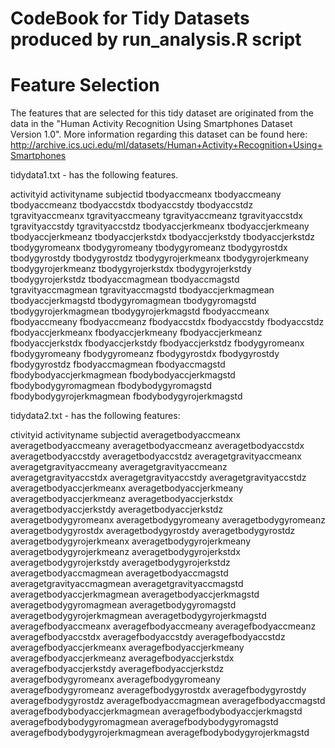 
CodeBook for Tidy Datasets produced by run_analysis.R script
===========================================================

Feature Selection 
=================

The features that are selected for this tidy dataset are originated from the data in the "Human Activity Recognition Using Smartphones Dataset Version 1.0". More information regarding this dataset can be found here: http://archive.ics.uci.edu/ml/datasets/Human+Activity+Recognition+Using+Smartphones
 

tidydata1.txt - has the following features.

activityid
activityname
subjectid
tbodyaccmeanx
tbodyaccmeany
tbodyaccmeanz
tbodyaccstdx
tbodyaccstdy
tbodyaccstdz
tgravityaccmeanx
tgravityaccmeany
tgravityaccmeanz
tgravityaccstdx
tgravityaccstdy
tgravityaccstdz
tbodyaccjerkmeanx
tbodyaccjerkmeany
tbodyaccjerkmeanz
tbodyaccjerkstdx
tbodyaccjerkstdy
tbodyaccjerkstdz
tbodygyromeanx
tbodygyromeany
tbodygyromeanz
tbodygyrostdx
tbodygyrostdy
tbodygyrostdz
tbodygyrojerkmeanx
tbodygyrojerkmeany
tbodygyrojerkmeanz
tbodygyrojerkstdx
tbodygyrojerkstdy
tbodygyrojerkstdz
tbodyaccmagmean
tbodyaccmagstd
tgravityaccmagmean
tgravityaccmagstd
tbodyaccjerkmagmean
tbodyaccjerkmagstd
tbodygyromagmean
tbodygyromagstd
tbodygyrojerkmagmean
tbodygyrojerkmagstd
fbodyaccmeanx
fbodyaccmeany
fbodyaccmeanz
fbodyaccstdx
fbodyaccstdy
fbodyaccstdz
fbodyaccjerkmeanx
fbodyaccjerkmeany
fbodyaccjerkmeanz
fbodyaccjerkstdx
fbodyaccjerkstdy
fbodyaccjerkstdz
fbodygyromeanx
fbodygyromeany
fbodygyromeanz
fbodygyrostdx
fbodygyrostdy
fbodygyrostdz
fbodyaccmagmean
fbodyaccmagstd
fbodybodyaccjerkmagmean
fbodybodyaccjerkmagstd
fbodybodygyromagmean
fbodybodygyromagstd
fbodybodygyrojerkmagmean
fbodybodygyrojerkmagstd


tidydata2.txt - has the following features:


ctivityid
activityname
subjectid
averagetbodyaccmeanx
averagetbodyaccmeany
averagetbodyaccmeanz
averagetbodyaccstdx
averagetbodyaccstdy
averagetbodyaccstdz
averagetgravityaccmeanx
averagetgravityaccmeany
averagetgravityaccmeanz
averagetgravityaccstdx
averagetgravityaccstdy
averagetgravityaccstdz
averagetbodyaccjerkmeanx
averagetbodyaccjerkmeany
averagetbodyaccjerkmeanz
averagetbodyaccjerkstdx
averagetbodyaccjerkstdy
averagetbodyaccjerkstdz
averagetbodygyromeanx
averagetbodygyromeany
averagetbodygyromeanz
averagetbodygyrostdx
averagetbodygyrostdy
averagetbodygyrostdz
averagetbodygyrojerkmeanx
averagetbodygyrojerkmeany
averagetbodygyrojerkmeanz
averagetbodygyrojerkstdx
averagetbodygyrojerkstdy
averagetbodygyrojerkstdz
averagetbodyaccmagmean
averagetbodyaccmagstd
averagetgravityaccmagmean
averagetgravityaccmagstd
averagetbodyaccjerkmagmean
averagetbodyaccjerkmagstd
averagetbodygyromagmean
averagetbodygyromagstd
averagetbodygyrojerkmagmean
averagetbodygyrojerkmagstd
averagefbodyaccmeanx
averagefbodyaccmeany
averagefbodyaccmeanz
averagefbodyaccstdx
averagefbodyaccstdy
averagefbodyaccstdz
averagefbodyaccjerkmeanx
averagefbodyaccjerkmeany
averagefbodyaccjerkmeanz
averagefbodyaccjerkstdx
averagefbodyaccjerkstdy
averagefbodyaccjerkstdz
averagefbodygyromeanx
averagefbodygyromeany
averagefbodygyromeanz
averagefbodygyrostdx
averagefbodygyrostdy
averagefbodygyrostdz
averagefbodyaccmagmean
averagefbodyaccmagstd
averagefbodybodyaccjerkmagmean
averagefbodybodyaccjerkmagstd
averagefbodybodygyromagmean
averagefbodybodygyromagstd
averagefbodybodygyrojerkmagmean
averagefbodybodygyrojerkmagstd
